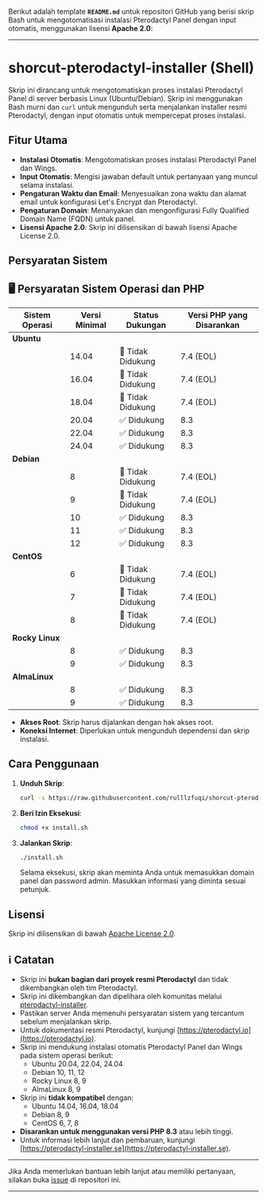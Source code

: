 Berikut adalah template **`README.md`** untuk repositori GitHub yang berisi skrip Bash untuk mengotomatisasi instalasi Pterodactyl Panel dengan input otomatis, menggunakan lisensi **Apache 2.0**:

---

# shorcut-pterodactyl-installer (Shell)

Skrip ini dirancang untuk mengotomatiskan proses instalasi Pterodactyl Panel di server berbasis Linux (Ubuntu/Debian). Skrip ini menggunakan Bash murni dan `curl` untuk mengunduh serta menjalankan installer resmi Pterodactyl, dengan input otomatis untuk mempercepat proses instalasi.

## Fitur Utama

* **Instalasi Otomatis**: Mengotomatiskan proses instalasi Pterodactyl Panel dan Wings.
* **Input Otomatis**: Mengisi jawaban default untuk pertanyaan yang muncul selama instalasi.
* **Pengaturan Waktu dan Email**: Menyesuaikan zona waktu dan alamat email untuk konfigurasi Let's Encrypt dan Pterodactyl.
* **Pengaturan Domain**: Menanyakan dan mengonfigurasi Fully Qualified Domain Name (FQDN) untuk panel.
* **Lisensi Apache 2.0**: Skrip ini dilisensikan di bawah lisensi Apache License 2.0.

## Persyaratan Sistem

## 🖥️ Persyaratan Sistem Operasi dan PHP

| Sistem Operasi           | Versi Minimal | Status Dukungan | Versi PHP yang Disarankan |
|--------------------------|---------------|-----------------|---------------------------|
| **Ubuntu**               |               |                 |                           |
|                          | 14.04         | 🔴 Tidak Didukung | 7.4 (EOL)                 |
|                          | 16.04         | 🔴 Tidak Didukung | 7.4 (EOL)                 |
|                          | 18.04         | 🔴 Tidak Didukung | 7.4 (EOL)                 |
|                          | 20.04         | ✅ Didukung      | 8.3                       |
|                          | 22.04         | ✅ Didukung      | 8.3                       |
|                          | 24.04         | ✅ Didukung      | 8.3                       |
| **Debian**               |               |                 |                           |
|                          | 8             | 🔴 Tidak Didukung | 7.4 (EOL)                 |
|                          | 9             | 🔴 Tidak Didukung | 7.4 (EOL)                 |
|                          | 10            | ✅ Didukung      | 8.3                       |
|                          | 11            | ✅ Didukung      | 8.3                       |
|                          | 12            | ✅ Didukung      | 8.3                       |
| **CentOS**               |               |                 |                           |
|                          | 6             | 🔴 Tidak Didukung | 7.4 (EOL)                 |
|                          | 7             | 🔴 Tidak Didukung | 7.4 (EOL)                 |
|                          | 8             | 🔴 Tidak Didukung | 7.4 (EOL)                 |
| **Rocky Linux**          |               |                 |                           |
|                          | 8             | ✅ Didukung      | 8.3                       |
|                          | 9             | ✅ Didukung      | 8.3                       |
| **AlmaLinux**            |               |                 |                           |
|                          | 8             | ✅ Didukung      | 8.3                       |
|                          | 9             | ✅ Didukung      | 8.3                       |

* **Akses Root**: Skrip harus dijalankan dengan hak akses root.
* **Koneksi Internet**: Diperlukan untuk mengunduh dependensi dan skrip instalasi.

## Cara Penggunaan

1. **Unduh Skrip**:

   ```bash
   curl -s https://raw.githubusercontent.com/rulllzfuqi/shorcut-pterodactyl-installer/main/install.sh -o install.sh
   ```

2. **Beri Izin Eksekusi**:

   ```bash
   chmod +x install.sh
   ```

3. **Jalankan Skrip**:

   ```bash
   ./install.sh
   ```

   Selama eksekusi, skrip akan meminta Anda untuk memasukkan domain panel dan password admin. Masukkan informasi yang diminta sesuai petunjuk.

## Lisensi

Skrip ini dilisensikan di bawah [Apache License 2.0](https://www.apache.org/licenses/LICENSE-2.0).

## ℹ️ Catatan

- Skrip ini **bukan bagian dari proyek resmi Pterodactyl** dan tidak dikembangkan oleh tim Pterodactyl.
- Skrip ini dikembangkan dan dipelihara oleh komunitas melalui [pterodactyl-installer](https://github.com/pterodactyl-installer/pterodactyl-installer).
- Pastikan server Anda memenuhi persyaratan sistem yang tercantum sebelum menjalankan skrip.
- Untuk dokumentasi resmi Pterodactyl, kunjungi [https://pterodactyl.io](https://pterodactyl.io).
- Skrip ini mendukung instalasi otomatis Pterodactyl Panel dan Wings pada sistem operasi berikut:
  - Ubuntu 20.04, 22.04, 24.04
  - Debian 10, 11, 12
  - Rocky Linux 8, 9
  - AlmaLinux 8, 9
- Skrip ini **tidak kompatibel** dengan:
  - Ubuntu 14.04, 16.04, 18.04
  - Debian 8, 9
  - CentOS 6, 7, 8
- **Disarankan untuk menggunakan versi PHP 8.3** atau lebih tinggi.
- Untuk informasi lebih lanjut dan pembaruan, kunjungi [https://pterodactyl-installer.se](https://pterodactyl-installer.se).

---

Jika Anda memerlukan bantuan lebih lanjut atau memiliki pertanyaan, silakan buka [issue](https://github.com/rulllzfuqi/shorcut-pterodactyl-installer/issues) di repositori ini.

---
